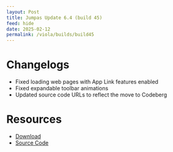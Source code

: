 ```yaml
---
layout: Post
title: Jumpas Update 6.4 (build 45)
feed: hide
date: 2025-02-12
permalink: /viola/builds/build45
---
```


# Changelogs
- Fixed loading web pages with App Link features enabled
- Fixed expandable toolbar animations
- Updated source code URLs to reflect the move to Codeberg

# Resources
- [Download](https://codeberg.org/TipzTeam/viola/releases/download/6.4/app-release.apk)
- [Source Code](https://codeberg.org/TipzTeam/viola/src/tag/6.4)
